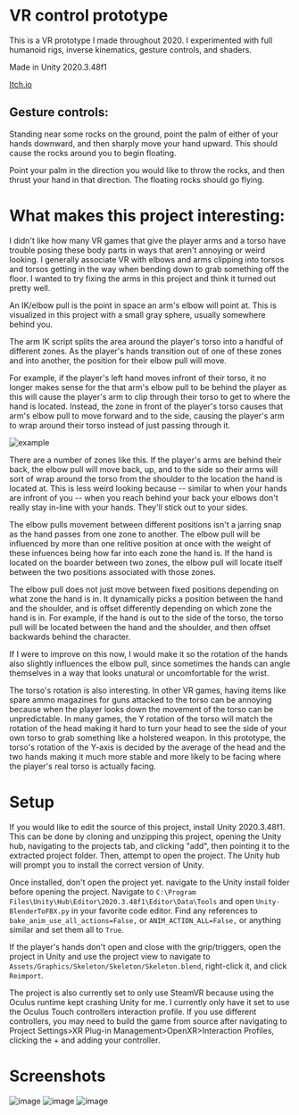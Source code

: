 # VR control prototype
This is a VR prototype I made throughout 2020. I experimented with full humanoid rigs, inverse kinematics, gesture controls, and shaders.

Made in Unity 2020.3.48f1

[Itch.io](https://pc-hris.itch.io/vr-control-prototype)

## Gesture controls:

Standing near some rocks on the ground, point the palm of either of your hands downward, and then sharply move your hand upward. This should cause the rocks around you to begin floating.

Point your palm in the direction you would like to throw the rocks, and then thrust your hand in that direction. The floating rocks should go flying.

# What makes this project interesting:

I didn't like how many VR games that give the player arms and a torso have trouble posing these body parts in ways that aren't annoying or weird looking. I generally associate VR with elbows and arms clipping into torsos and torsos getting in the way when bending down to grab something off the floor. I wanted to try fixing the arms in this project and think it turned out pretty well.

An IK/elbow pull is the point in space an arm's elbow will point at. This is visualized in this project with a small gray sphere, usually somewhere behind you.

The arm IK script splits the area around the player's torso into a handful of different zones. As the player's hands transition out of one of these zones and into another, the position for their elbow pull will move.

For example, if the player's left hand moves infront of their torso, it no longer makes sense for the that arm's elbow pull to be behind the player as this will cause the player's arm to clip through their torso to get to where the hand is located. Instead, the zone in front of the player's torso causes that arm's elbow pull to move forward and to the side, causing the player's arm to wrap around their torso instead of just passing through it.

![example](Marketing/Screenshots/20240414203130_1.jpg)

There are a number of zones like this. If the player's arms are behind their back, the elbow pull will move back, up, and to the side so their arms will sort of wrap around the torso from the shoulder to the location the hand is located at. This is less weird looking because -- similar to when your hands are infront of you -- when you reach behind your back your elbows don't really stay in-line with your hands. They'll stick out to your sides.

The elbow pulls movement between different positions isn't a jarring snap as the hand passes from one zone to another. The elbow pull will be influenced by more than one relitive position at once with the weight of these infuences being how far into each zone the hand is. If the hand is located on the boarder between two zones, the elbow pull will locate itself between the two positions associated with those zones.

The elbow pull does not just move between fixed positions depending on what zone the hand is in. It dynamically picks a position between the hand and the shoulder, and is offset differently depending on which zone the hand is in. For example, if the hand is out to the side of the torso, the torso pull will be located between the hand and the shoulder, and then offset backwards behind the character.

If I were to improve on this now, I would make it so the rotation of the hands also slightly influences the elbow pull, since sometimes the hands can angle themselves in a way that looks unatural or uncomfortable for the wrist.

The torso's rotation is also interesting. In other VR games, having items like spare ammo magazines for guns attacked to the torso can be annoying because when the player looks down the movement of the torso can be unpredictable. In many games, the Y rotation of the torso will match the rotation of the head making it hard to turn your head to see the side of your own torso to grab something like a holstered weapon. In this prototype, the torso's rotation of the Y-axis is decided by the average of the head and the two hands making it much more stable and more likely to be facing where the player's real torso is actually facing.

# Setup

If you would like to edit the source of this project, install Unity 2020.3.48f1. This can be done by cloning and unzipping this project, opening the Unity hub, navigating to the projects tab, and clicking "add", then pointing it to the extracted project folder. Then, attempt to open the project. The Unity hub will prompt you to install the correct version of Unity.

Once installed, don't open the project yet. navigate to the Unity install folder before opening the project. Navigate to `C:\Program Files\Unity\Hub\Editor\2020.3.48f1\Editor\Data\Tools` and open `Unity-BlenderToFBX.py` in your favorite code editor. Find any references to `bake_anim_use_all_actions=False,` or `ANIM_ACTION_ALL=False,` or anything similar and set them all to `True`.

If the player's hands don't open and close with the grip/triggers, open the project in Unity and use the project view to navigate to `Assets/Graphics/Skeleton/Skeleton/Skeleton.blend`, right-click it, and click `Reimport`.

The project is also currently set to only use SteamVR because using the Oculus runtime kept crashing Unity for me. I currently only have it set to use the Oculus Touch controllers interaction profile. If you use different controllers, you may need to build the game from source after navigating to Project Settings>XR Plug-in Management>OpenXR>Interaction Profiles, clicking the + and adding your controller.

# Screenshots
![image](Marketing/Screenshots/20240414203056_1.jpg)
![image](Marketing/Screenshots/20240414203151_1.jpg)
![image](Marketing/Screenshots/20240414203223_1.jpg)
